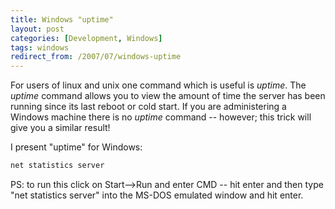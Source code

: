 ```yaml
---
title: Windows "uptime"
layout: post
categories: [Development, Windows]
tags: windows
redirect_from: /2007/07/windows-uptime
---
```


For users of linux and unix one command which is useful is <i>uptime</i>.  The <i>uptime</i> command allows you to view the amount of time the server has been running since its last reboot or cold start.  If you are administering a Windows machine there is no <i>uptime</i> command -- however; this trick will give you a similar result!

I present "uptime" for Windows:

```bash
net statistics server
```
PS: to run this click on Start&#45;&#45;&#62;Run and enter CMD -- hit enter and then type "net statistics server" into the MS-DOS emulated window and hit enter.
